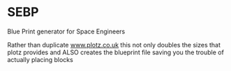 # SEBP
Blue Print generator for Space Engineers

Rather than duplicate www.plotz.co.uk this not only doubles the sizes that plotz provides and
ALSO creates the blueprint file saving you the trouble of actually placing blocks
